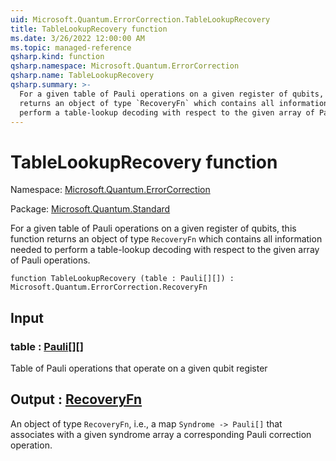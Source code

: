 ```yaml
---
uid: Microsoft.Quantum.ErrorCorrection.TableLookupRecovery
title: TableLookupRecovery function
ms.date: 3/26/2022 12:00:00 AM
ms.topic: managed-reference
qsharp.kind: function
qsharp.namespace: Microsoft.Quantum.ErrorCorrection
qsharp.name: TableLookupRecovery
qsharp.summary: >-
  For a given table of Pauli operations on a given register of qubits, this function
  returns an object of type `RecoveryFn` which contains all information needed to
  perform a table-lookup decoding with respect to the given array of Pauli operations.
---
```


# TableLookupRecovery function

Namespace: [Microsoft.Quantum.ErrorCorrection](xref:Microsoft.Quantum.ErrorCorrection)

Package: [Microsoft.Quantum.Standard](https://nuget.org/packages/Microsoft.Quantum.Standard)


For a given table of Pauli operations on a given register of qubits, this functionreturns an object of type `RecoveryFn` which contains all information needed toperform a table-lookup decoding with respect to the given array of Pauli operations.

```qsharp
function TableLookupRecovery (table : Pauli[][]) : Microsoft.Quantum.ErrorCorrection.RecoveryFn
```


## Input

### table : [Pauli](xref:microsoft.quantum.qsharp.valueliterals#pauli-literals)[][]

Table of Pauli operations that operate on a given qubit register



## Output : [RecoveryFn](xref:Microsoft.Quantum.ErrorCorrection.RecoveryFn)

An object of type `RecoveryFn`, i.e., a map `Syndrome -> Pauli[]` that associateswith a given syndrome array a corresponding Pauli correction operation.